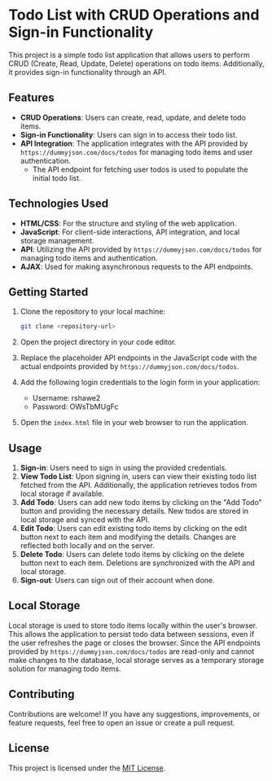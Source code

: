 # Todo List with CRUD Operations and Sign-in Functionality

This project is a simple todo list application that allows users to perform CRUD (Create, Read, Update, Delete) operations on todo items. Additionally, it provides sign-in functionality through an API.

## Features

- **CRUD Operations**: Users can create, read, update, and delete todo items.
- **Sign-in Functionality**: Users can sign in to access their todo list.
- **API Integration**: The application integrates with the API provided by `https://dummyjson.com/docs/todos` for managing todo items and user authentication.
  - The API endpoint for fetching user todos is used to populate the initial todo list.

## Technologies Used

- **HTML/CSS**: For the structure and styling of the web application.
- **JavaScript**: For client-side interactions, API integration, and local storage management.
- **API**: Utilizing the API provided by `https://dummyjson.com/docs/todos` for managing todo items and authentication.
- **AJAX**: Used for making asynchronous requests to the API endpoints.

## Getting Started

1. Clone the repository to your local machine:

    ```bash
    git clone <repository-url>
    ```

2. Open the project directory in your code editor.

3. Replace the placeholder API endpoints in the JavaScript code with the actual endpoints provided by `https://dummyjson.com/docs/todos`.

4. Add the following login credentials to the login form in your application:
    - Username: rshawe2
    - Password: OWsTbMUgFc

5. Open the `index.html` file in your web browser to run the application.

## Usage

1. **Sign-in**: Users need to sign in using the provided credentials.
2. **View Todo List**: Upon signing in, users can view their existing todo list fetched from the API. Additionally, the application retrieves todos from local storage if available.
3. **Add Todo**: Users can add new todo items by clicking on the "Add Todo" button and providing the necessary details. New todos are stored in local storage and synced with the API.
4. **Edit Todo**: Users can edit existing todo items by clicking on the edit button next to each item and modifying the details. Changes are reflected both locally and on the server.
5. **Delete Todo**: Users can delete todo items by clicking on the delete button next to each item. Deletions are synchronized with the API and local storage.
6. **Sign-out**: Users can sign out of their account when done.

## Local Storage

Local storage is used to store todo items locally within the user's browser. This allows the application to persist todo data between sessions, even if the user refreshes the page or closes the browser. Since the API endpoints provided by `https://dummyjson.com/docs/todos` are read-only and cannot make changes to the database, local storage serves as a temporary storage solution for managing todo items.

## Contributing

Contributions are welcome! If you have any suggestions, improvements, or feature requests, feel free to open an issue or create a pull request.

## License

This project is licensed under the [MIT License](LICENSE).
